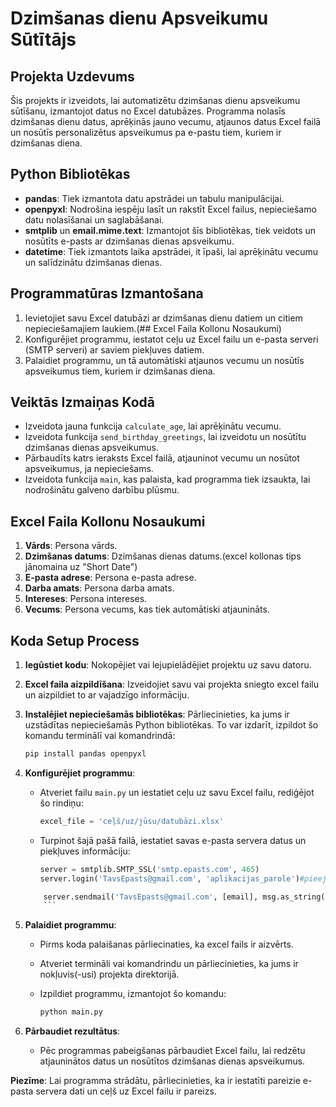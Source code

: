 # Dzimšanas dienu Apsveikumu Sūtītājs

## Projekta Uzdevums
Šis projekts ir izveidots, lai automatizētu dzimšanas dienu apsveikumu sūtīšanu, izmantojot datus no Excel datubāzes. Programma nolasīs dzimšanas dienu datus, aprēķinās jauno vecumu, atjaunos datus Excel failā un nosūtīs personalizētus apsveikumus pa e-pastu tiem, kuriem ir dzimšanas diena.

## Python Bibliotēkas
- **pandas**: Tiek izmantota datu apstrādei un tabulu manipulācijai.
- **openpyxl**: Nodrošina iespēju lasīt un rakstīt Excel failus, nepieciešamo datu nolasīšanai un saglabāšanai.
- **smtplib** un **email.mime.text**: Izmantojot šīs bibliotēkas, tiek veidots un nosūtīts e-pasts ar dzimšanas dienas apsveikumu.
- **datetime**: Tiek izmantots laika apstrādei, it īpaši, lai aprēķinātu vecumu un salīdzinātu dzimšanas dienas.

## Programmatūras Izmantošana
1. Ievietojiet savu Excel datubāzi ar dzimšanas dienu datiem un citiem nepieciešamajiem laukiem.(## Excel Faila Kollonu Nosaukumi)
2. Konfigurējiet programmu, iestatot ceļu uz Excel failu un e-pasta serveri (SMTP serveri) ar saviem piekļuves datiem.
3. Palaidiet programmu, un tā automātiski atjaunos vecumu un nosūtīs apsveikumus tiem, kuriem ir dzimšanas diena.

## Veiktās Izmaiņas Kodā
- Izveidota jauna funkcija `calculate_age`, lai aprēķinātu vecumu.
- Izveidota funkcija `send_birthday_greetings`, lai izveidotu un nosūtītu dzimšanas dienas apsveikumus.
- Pārbaudīts katrs ieraksts Excel failā, atjauninot vecumu un nosūtot apsveikumus, ja nepieciešams.
- Izveidota funkcija `main`, kas palaista, kad programma tiek izsaukta, lai nodrošinātu galveno darbību plūsmu.

## Excel Faila Kollonu Nosaukumi
1. **Vārds**: Persona vārds.
2. **Dzimšanas datums**: Dzimšanas dienas datums.(excel kollonas tips jānomaina uz "Short Date")
3. **E-pasta adrese**: Persona e-pasta adrese.
4. **Darba amats**: Persona darba amats.
5. **Intereses**: Persona intereses.
6. **Vecums**: Persona vecums, kas tiek automātiski atjaunināts.


## Koda Setup Process
1. **Iegūstiet kodu**: Nokopējiet vai lejupielādējiet projektu uz savu datoru.
2. **Excel faila aizpildīšana**: Izveidojiet savu vai projekta sniegto excel failu un aizpildiet to ar vajadzīgo informāciju.
3. **Instalējiet nepieciešamās bibliotēkas**: Pārliecinieties, ka jums ir uzstādītas nepieciešamās Python bibliotēkas. To var izdarīt, izpildot šo komandu terminālī vai komandrindā:

    ```bash
    pip install pandas openpyxl
    ```

4. **Konfigurējiet programmu**:
    - Atveriet failu `main.py` un iestatiet ceļu uz savu Excel failu, rediģējot šo rindiņu:

        ```python
        excel_file = 'ceļš/uz/jūsu/datubāzi.xlsx'
        ```

    - Turpinot šajā pašā failā, iestatiet savas e-pasta servera datus un piekļuves informāciju:

        ```python
        server = smtplib.SMTP_SSL('smtp.epasts.com', 465)
        server.login('TavsEpasts@gmail.com', 'aplikacijas_parole')#pieejama tava epasta iestatījumos
        ```

	```python
        server.sendmail('TavsEpasts@gmail.com', [email], msg.as_string())
        ```

5. **Palaidiet programmu**:
    - Pirms koda palaišanas pārliecinaties, ka excel fails ir aizvērts.
    - Atveriet termināli vai komandrindu un pārliecinieties, ka jums ir nokļuvis(-usi) projekta direktorijā.
    - Izpildiet programmu, izmantojot šo komandu:

        ```bash
        python main.py
        ```

6. **Pārbaudiet rezultātus**:
    - Pēc programmas pabeigšanas pārbaudiet Excel failu, lai redzētu atjauninātos datus un nosūtītos dzimšanas dienas apsveikumus.

**Piezīme**: Lai programma strādātu, pārliecinieties, ka ir iestatīti pareizie e-pasta servera dati un ceļš uz Excel failu ir pareizs.
